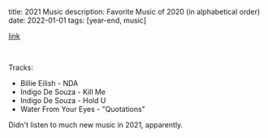 title: 2021 Music
description: Favorite Music of 2020 (in alphabetical order)
date: 2022-01-01
tags: [year-end, music]

[link](https://open.spotify.com/playlist/7MJZieDZWs6D3epkNDufyR?si=232287d353b44398)

<br>

Tracks:

- Billie Eilish - NDA
- Indigo De Souza - Kill Me
- Indigo De Souza - Hold U
- Water From Your Eyes - "Quotations"

Didn't listen to much new music in 2021, apparently.
